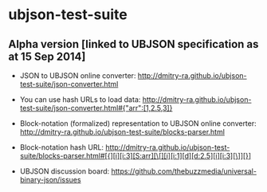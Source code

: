 ubjson-test-suite
=================

## Alpha version [linked to UBJSON specification as at 15 Sep 2014]

* JSON to UBJSON online converter:
http://dmitry-ra.github.io/ubjson-test-suite/json-converter.html

* You can use hash URLs to load data:
http://dmitry-ra.github.io/ubjson-test-suite/json-converter.html#{"arr":[1,2.5,3]}

* Block-notation (formalized) representation to UBJSON online converter:
http://dmitry-ra.github.io/ubjson-test-suite/blocks-parser.html

* Block-notation hash URL:
http://dmitry-ra.github.io/ubjson-test-suite/blocks-parser.html#[{][i][i:3][S:arr][\[][i][i:1][d][d:2.5][i][i:3][\]][}]

* UBJSON discussion board:
https://github.com/thebuzzmedia/universal-binary-json/issues
